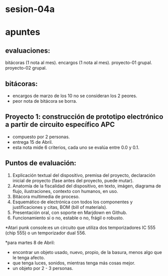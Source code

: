 # sesion-04a
# apuntes

## evaluaciones:
bitácoras (1 nota al mes).
encargos (1 nota al mes).
proyecto-01 grupal.
proyecto-02 grupal.

## bitácoras:
- encargos de marzo de los 10 no se consideran los 2 peores.
- peor nota de bitácora se borra.

## Proyecto 1: construcción de prototipo electrónico a partir de circuito específico APC
- compuesto por 2 personas.
- entrega 15 de Abril.
- esta nota mide 6 criterios, cada uno se evalúa entre 0.0 y 0.1.

## Puntos de evaluación:
1. Explicación textual del dispositivo, premisa del proyecto, declaración inicial de proyecto (fase antes del proyecto, puede mutar). 
2. Anatomía de la fiscalidad del dispositivo, en texto, imágen, diagrama de flujo, ilustraciones, contexto con humanos, en uso.
3. Bitácora multimedia de proceso.
4. Esquemático de electrónica con todos los componentes y justificaciones y citas, BOM (bill of materials).
5. Presentación oral, con soporte en Marjdown en Github.
6. Funcionamiento sí o no, estable o no, frágil o robusto.

*Atari punk console:es un circuito que utiliza dos temporizadores IC 555 (chip 555) 
o un temporizador dual 556.

*para martes 8 de Abril:
- encontrar un objeto usado, nuevo, propio, de la basura, menos algo que le tenga afecto.
- que tenga luces, sonidos, mientras tenga más cosas mejor.
- un objeto por 2 - 3 personas.


